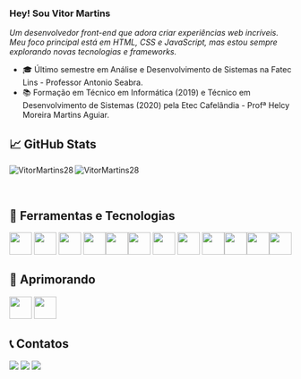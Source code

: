 ### Hey! Sou Vitor Martins

<i>Um desenvolvedor front-end que adora criar experiências web incríveis. Meu foco principal está em HTML, CSS e JavaScript, mas estou sempre explorando novas tecnologias e frameworks.</i>

- 🎓 Último semestre em Análise e Desenvolvimento de Sistemas na Fatec Lins - Professor Antonio Seabra.
- 📚 Formação em Técnico em Informática (2019) e Técnico em Desenvolvimento de Sistemas (2020) pela Etec Cafelândia - Profª Helcy Moreira Martins Aguiar.


## &#x1f4c8; GitHub Stats

<p align="left"><img align="left" src="https://github-readme-stats.vercel.app/api/top-langs?username=VitorMartins28&show_icons=true&locale=en&layout=compact&theme=radical" alt="VitorMartins28" /></p>

 
 <p><img align="center" src="https://github-readme-streak-stats.herokuapp.com/?user=VitorMartins28&theme=radical" alt="VitorMartins28" /></p>
 
 <br />

 ## &#x1F47E; Ferramentas e Tecnologias

<img src="https://cdn.jsdelivr.net/gh/devicons/devicon/icons/html5/html5-original.svg" width="40" height="40"/> <img src="https://cdn.jsdelivr.net/gh/devicons/devicon/icons/css3/css3-original-wordmark.svg"  width="40" height="40" /> <img src="https://cdn.jsdelivr.net/gh/devicons/devicon/icons/javascript/javascript-original.svg" width="40" height="40" /> <img src="https://cdn.jsdelivr.net/gh/devicons/devicon/icons/php/php-original.svg" width="40" height="40" /><img src="https://cdn.jsdelivr.net/gh/devicons/devicon/icons/mysql/mysql-original-wordmark.svg" width="40" height="40" /><img src="https://cdn.jsdelivr.net/gh/devicons/devicon/icons/wordpress/wordpress-original.svg" width="40" height="40" /> <img src="https://cdn.jsdelivr.net/gh/devicons/devicon/icons/vscode/vscode-original.svg" width="40" height="40"/> <img src="https://cdn.jsdelivr.net/gh/devicons/devicon/icons/photoshop/photoshop-plain.svg" width="40" height="40"/> <img src="https://cdn.jsdelivr.net/gh/devicons/devicon/icons/figma/figma-original.svg" width="40" height="40" /><img src="https://cdn.jsdelivr.net/gh/devicons/devicon/icons/canva/canva-original.svg" width="40" height="40" /><img src="https://cdn.jsdelivr.net/gh/devicons/devicon/icons/linux/linux-original.svg" width="40" height="40" /><img src="https://cdn.jsdelivr.net/gh/devicons/devicon/icons/wordpress/wordpress-original.svg" width="40" height="40" />



 ## &#x1F916; Aprimorando
         
<img src="https://cdn.jsdelivr.net/gh/devicons/devicon/icons/c/c-original.svg" width="40" height="40"/> <img src="https://cdn.jsdelivr.net/gh/devicons/devicon/icons/java/java-original.svg" width="40" height="40" />

 ## &#x1F4DE; Contatos

<div>
<a href="https://www.instagram.com/vitor_martins28/" target="_blank"><img src="https://img.shields.io/badge/-Instagram-%23E4405F?style=for-the-badge&logo=instagram&logoColor=white" target="_blank"></a>
<a href = "mailto:vitormartins281999@gmail.com "><img src="https://img.shields.io/badge/Gmail-D14836?style=for-the-badge&logo=gmail&logoColor=white" target="_blank"></a>
<a href="https://www.linkedin.com/in/v%C3%ADtor-martins-21108618b/" target="_blank"><img src="https://img.shields.io/badge/-LinkedIn-%230077B5?style=for-the-badge&logo=linkedin&logoColor=white" target="_blank"></a>   
</div>


